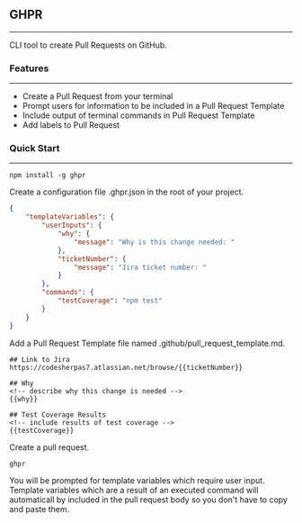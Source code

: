 ## GHPR
-------
CLI tool to create Pull Requests on GitHub.


### Features
-------
* Create a Pull Request from your terminal
* Prompt users for information to be included in a Pull Request Template
* Include output of terminal commands in Pull Request Template
* Add labels to Pull Request

### Quick Start
-------
```shell
npm install -g ghpr
```

Create a configuration file .ghpr.json in the root of your project.

```json
{
	"templateVariables": {
		"userInputs": {
			"why": {
				"message": "Why is this change needed: "
			},
			"ticketNumber": {
				"message": "Jira ticket number: "
			}
		},
		"commands": {
			"testCoverage": "npm test"
		}
	}
}
```

Add a Pull Request Template file named .github/pull_request_template.md.

```
## Link to Jira
https://codesherpas7.atlassian.net/browse/{{ticketNumber}}

## Why
<!-- describe why this change is needed -->
{{why}}

## Test Coverage Results
<!-- include results of test coverage -->
{{testCoverage}}
```

Create a pull request.

```shell
ghpr
```

You will be prompted for template variables which require user input.  Template variables which are a result of an executed command will automaticall by included in the pull request body so you don't have to copy and paste them.


